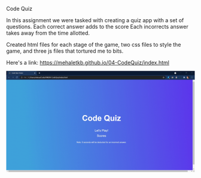 Code Quiz

In this assignment we were tasked with creating a quiz app with a set of questions.
Each correct answer adds to the score
Each incorrects answer takes away from the time allotted.

Created html files for each stage of the game, two css files to style the game, and three js files that tortured me to bits.

Here's a link: https://mehaletkb.github.io/04-CodeQuiz/index.html

![quizgame-gif](./assets/Images/quizgame-gif.gif)
